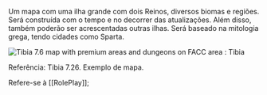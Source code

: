Um mapa com uma ilha grande com dois Reinos, diversos biomas e regiões. Será construída com o tempo e no decorrer das atualizações. Além disso, também poderão ser acrescentadas outras ilhas. Será baseado na mitologia grega, tendo cidades como Sparta.

![Tibia 7.6 map with premium areas and dungeons on FACC area : Tibia](https://lh7-rt.googleusercontent.com/docsz/AD_4nXdzkwU7VQtEDldhb_4DFbY3Su6lEZImFUKJVfX0sh32AycmGpya94LsP4-dqCOho8tGD0Khi_dc2RW1qCcHKr-xzfgLilsXBQj031eObtIua0kpKrS3iN5eckthjli8mFJD1edjR-NHtdOi3pDe6qefRuGomI54GezEopLtmlDyF2bHxDZOiJ8?key=OVuIvOvua1n2vdsPm6ZtDQ)

Referência: Tibia 7.26. Exemplo de mapa.

Refere-se à [[RolePlay]];